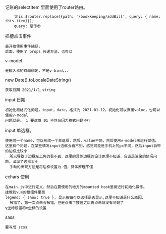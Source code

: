记账的selectItem 里面使用了router路由。

        this.$router.replace({path: '/bookkeeping/addBill', query: { name: this.item}});
        query: 是传参

插槽点击事件

    最开始使用事件捕获，
    后面，使用了 props 传递方法，也可以

v-model

    是输入框的双向绑定，不是v-bind，，，


new Date().toLocaleDateString()

    获取日期 2021/1/1,string

input   日期

    初始化和格式化问题，input，date，格式为 2021-01-12，初始化可以直接value，也可以使用v-model
    问题就是， 1 要改成 01 不然会因为格式问题不行

input   单选框，

    使用同一个name，可以形成一个单选框，然后，value不同，然后使用v-model来进行赋值。
    这里有个问题，在某些情况input边框会看不到，感觉可能是手机上的px不同，然后input自带的边框比较小
      所以导致了边框左上角的看不到，这里的具体边框的设计原理不知道，应该是渲染的情况问题，出现了边框太小
      手动的出现方法是将边框设置为-值，具体原理不懂

echars  使用

    在main.js中进行定义，然后在要使用的地方的mounted hook里面进行初始化操作。
    挂载到vue的根组件里面
    legend: { show: true }, 显示按钮可以选择是否显示,这里不知道是什么原因，
      报错了，第一次点击会报错，但是点击了按钮之后再点击就没有问题了
    y坐标设置和x坐标的设置

sass

    要写成 scss
